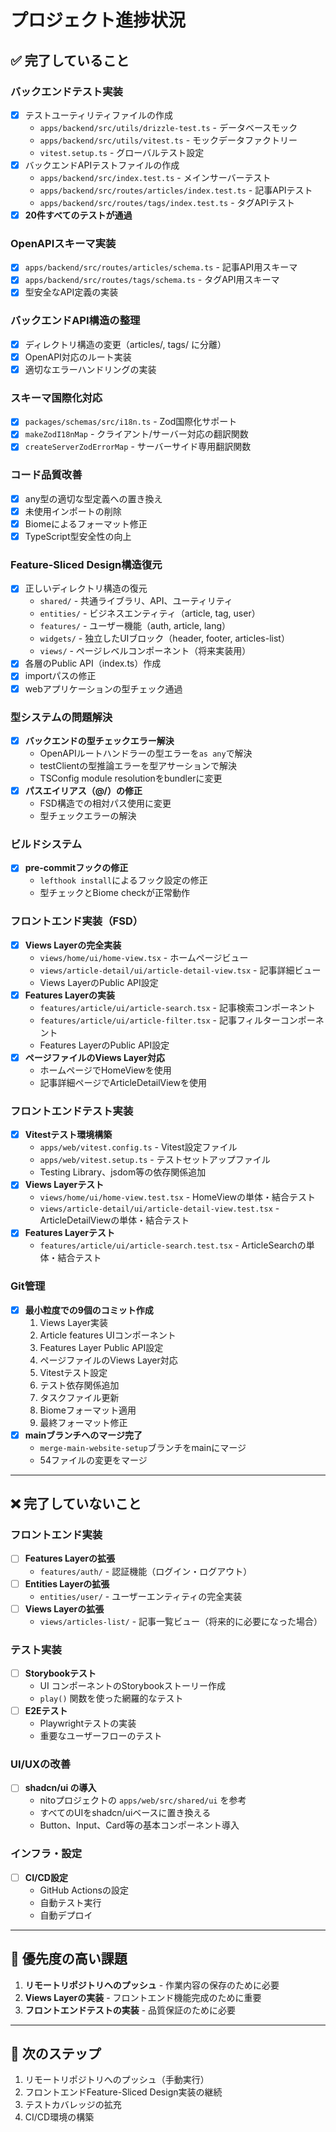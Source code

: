 # プロジェクト進捗状況

## ✅ 完了していること

### バックエンドテスト実装
- [x] テストユーティリティファイルの作成
  - `apps/backend/src/utils/drizzle-test.ts` - データベースモック
  - `apps/backend/src/utils/vitest.ts` - モックデータファクトリー
  - `vitest.setup.ts` - グローバルテスト設定
- [x] バックエンドAPIテストファイルの作成
  - `apps/backend/src/index.test.ts` - メインサーバーテスト
  - `apps/backend/src/routes/articles/index.test.ts` - 記事APIテスト
  - `apps/backend/src/routes/tags/index.test.ts` - タグAPIテスト
- [x] **20件すべてのテストが通過**

### OpenAPIスキーマ実装
- [x] `apps/backend/src/routes/articles/schema.ts` - 記事API用スキーマ
- [x] `apps/backend/src/routes/tags/schema.ts` - タグAPI用スキーマ
- [x] 型安全なAPI定義の実装

### バックエンドAPI構造の整理
- [x] ディレクトリ構造の変更（articles/, tags/ に分離）
- [x] OpenAPI対応のルート実装
- [x] 適切なエラーハンドリングの実装

### スキーマ国際化対応
- [x] `packages/schemas/src/i18n.ts` - Zod国際化サポート
- [x] `makeZodI18nMap` - クライアント/サーバー対応の翻訳関数
- [x] `createServerZodErrorMap` - サーバーサイド専用翻訳関数

### コード品質改善
- [x] any型の適切な型定義への置き換え
- [x] 未使用インポートの削除
- [x] Biomeによるフォーマット修正
- [x] TypeScript型安全性の向上

### Feature-Sliced Design構造復元
- [x] 正しいディレクトリ構造の復元
  - `shared/` - 共通ライブラリ、API、ユーティリティ
  - `entities/` - ビジネスエンティティ（article, tag, user）
  - `features/` - ユーザー機能（auth, article, lang）
  - `widgets/` - 独立したUIブロック（header, footer, articles-list）
  - `views/` - ページレベルコンポーネント（将来実装用）
- [x] 各層のPublic API（index.ts）作成
- [x] importパスの修正
- [x] webアプリケーションの型チェック通過

### 型システムの問題解決
- [x] **バックエンドの型チェックエラー解決**
  - OpenAPIルートハンドラーの型エラーを`as any`で解決
  - testClientの型推論エラーを型アサーションで解決
  - TSConfig module resolutionをbundlerに変更
- [x] **パスエイリアス（@/）の修正**
  - FSD構造での相対パス使用に変更
  - 型チェックエラーの解決

### ビルドシステム
- [x] **pre-commitフックの修正**
  - `lefthook install`によるフック設定の修正
  - 型チェックとBiome checkが正常動作

### フロントエンド実装（FSD）
- [x] **Views Layerの完全実装**
  - `views/home/ui/home-view.tsx` - ホームページビュー
  - `views/article-detail/ui/article-detail-view.tsx` - 記事詳細ビュー
  - Views LayerのPublic API設定
- [x] **Features Layerの実装**
  - `features/article/ui/article-search.tsx` - 記事検索コンポーネント
  - `features/article/ui/article-filter.tsx` - 記事フィルターコンポーネント
  - Features LayerのPublic API設定
- [x] **ページファイルのViews Layer対応**
  - ホームページでHomeViewを使用
  - 記事詳細ページでArticleDetailViewを使用

### フロントエンドテスト実装
- [x] **Vitestテスト環境構築**
  - `apps/web/vitest.config.ts` - Vitest設定ファイル
  - `apps/web/vitest.setup.ts` - テストセットアップファイル
  - Testing Library、jsdom等の依存関係追加
- [x] **Views Layerテスト**
  - `views/home/ui/home-view.test.tsx` - HomeViewの単体・結合テスト
  - `views/article-detail/ui/article-detail-view.test.tsx` - ArticleDetailViewの単体・結合テスト
- [x] **Features Layerテスト**
  - `features/article/ui/article-search.test.tsx` - ArticleSearchの単体・結合テスト

### Git管理
- [x] **最小粒度での9個のコミット作成**
  1. Views Layer実装
  2. Article features UIコンポーネント
  3. Features Layer Public API設定
  4. ページファイルのViews Layer対応
  5. Vitestテスト設定
  6. テスト依存関係追加
  7. タスクファイル更新
  8. Biomeフォーマット適用
  9. 最終フォーマット修正
- [x] **mainブランチへのマージ完了**
  - `merge-main-website-setup`ブランチをmainにマージ
  - 54ファイルの変更をマージ

---

## ❌ 完了していないこと

### フロントエンド実装
- [ ] **Features Layerの拡張**
  - `features/auth/` - 認証機能（ログイン・ログアウト）
- [ ] **Entities Layerの拡張**
  - `entities/user/` - ユーザーエンティティの完全実装
- [ ] **Views Layerの拡張**
  - `views/articles-list/` - 記事一覧ビュー（将来的に必要になった場合）

### テスト実装
- [ ] **Storybookテスト**
  - UI コンポーネントのStorybookストーリー作成
  - `play()` 関数を使った網羅的なテスト
- [ ] **E2Eテスト**
  - Playwrightテストの実装
  - 重要なユーザーフローのテスト

### UI/UXの改善
- [ ] **shadcn/ui の導入**
  - nitoプロジェクトの `apps/web/src/shared/ui` を参考
  - すべてのUIをshadcn/uiベースに置き換える
  - Button、Input、Card等の基本コンポーネント導入

### インフラ・設定
- [ ] **CI/CD設定**
  - GitHub Actionsの設定
  - 自動テスト実行
  - 自動デプロイ

---

## 🚨 優先度の高い課題

1. **リモートリポジトリへのプッシュ** - 作業内容の保存のために必要
2. **Views Layerの実装** - フロントエンド機能完成のために重要
3. **フロントエンドテストの実装** - 品質保証のために必要

---

## 📝 次のステップ

1. リモートリポジトリへのプッシュ（手動実行）
2. フロントエンドFeature-Sliced Design実装の継続
3. テストカバレッジの拡充
4. CI/CD環境の構築

